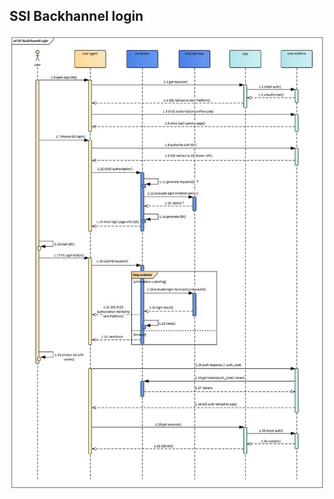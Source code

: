 ## SSI Backhannel login



![SSI Backhannel login](./images/ssi_backchannel_login.jpg "SSI Backchannel login")
